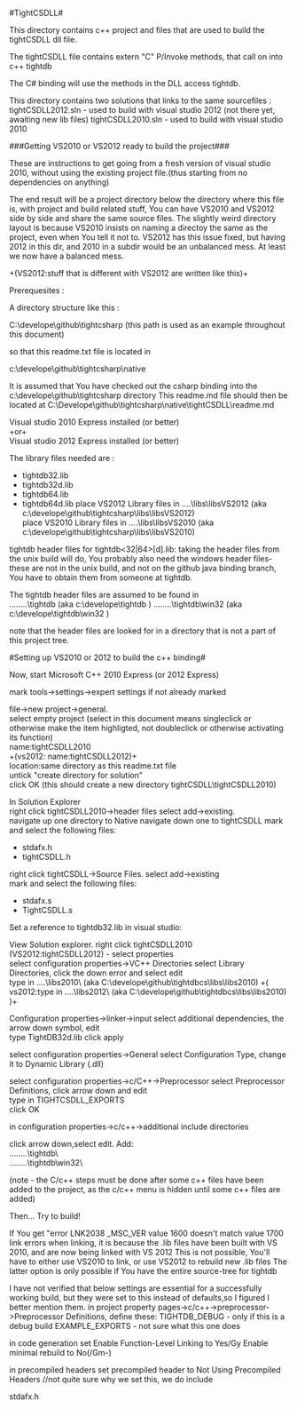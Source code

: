 #TightCSDLL#

This directory contains c++ project and files that are used to build the tightCSDLL dll file.

The tightCSDLL file contains extern "C" P/Invoke methods, that call on into c++ tightdb

The C# binding will use the methods in the DLL access tightdb.

This directory contains two solutions that links to the same sourcefiles :
tightCSDLL2012.sln - used to build with visual studio 2012 (not there yet, awaiting new lib files)
tightCSDLL2010.sln - used to build with visual studio 2010


###Getting VS2010 or VS2012 ready to build the project###

These are instructions to get going from a fresh version of visual studio 2010, without using the existing project file.(thus starting from no dependencies on anything)  

The end result will be a project directory below the directory where this file is, with project and build related stuff, You can have VS2010 and VS2012 side by side and share the same source files. The slightly weird directory layout is because VS2010 insists on naming a directoy the same as the project, even when You tell it not to. VS2012 has this issue fixed, but having 2012 in this dir, and 2010 in a subdir would be an unbalanced mess. At least we now have a balanced mess.

+(VS2012:stuff that is different with VS2012 are written like this)+  

Prerequesites :  

A directory structure like this :

C:\develope\github\tightcsharp  (this path is used as an example throughout this document)

so that this readme.txt file is located in

c:\develope\github\tightcsharp\native

It is assumed that You have checked out the csharp binding into the 
c:\develope\github\tightcsharp directory
This readme.md file should then be located at 
C:\Develope\github\tightcsharp\native\tightCSDLL\readme.md


Visual studio 2010 Express installed (or better)  
+or+  
Visual studio 2012 Express installed (or better)  

The library files needed are :
- tightdb32.lib
- tightdb32d.lib
- tightdb64.lib
- tightdb64d.lib
place VS2012 Library files in ..\..\libs\libsVS2012 (aka c:\develope\github\tightcsharp\libs\libsVS2012)  
place VS2010 Library files in ..\..\libs\libsVS2010 (aka c:\develope\github\tightcsharp\libs\libsVS2010)  

tightdb header files for tightdb<32|64>[d].lib:
taking the header files from the unix build will do, You probably also need the windows header files-these are not in the unix build,
and not on the github java binding branch, You have to obtain them from someone at tightdb.

The tightdb header files are assumed to be found in  
..\..\..\..\tightdb     (aka c:\develope\tightdb )
..\..\..\..\tightdb\win32  (aka c:\develope\tightdb\win32 )

note that the header files are looked for in a directory that is not a part of this project tree.  

#Setting up VS2010 or 2012 to build the c++ binding#

Now, start Microsoft C++ 2010 Express (or 2012 Express)

mark tools->settings->expert settings if not already marked


file->new project->general.  
select empty project (select in this document means singleclick or otherwise make the item highligted, not doubleclick or otherwise activating its function)  
name:tightCSDLL2010  
+(vs2012:  name:tightCSDLL2012)+  
location:same directory as this readme.txt file  
untick "create directory for solution"  
click OK  (this should create a new directory tightCSDLL\tightCSDLL2010)


In Solution Explorer   
right click tightCSDLL2010->header files
select add->existing.  
navigate up one directory to Native
navigate down one to tightCSDLL
mark and select the following files:  
- stdafx.h
- tightCSDLL.h

right click tightCSDLL->Source Files.
select add->existing  
mark and select the following files:  
- stdafx.s
- TightCSDLL.s



Set a reference to tightdb32.lib in visual studio:  

View Solution explorer. 
right click tightCSDLL2010 (VS2012:tightCSDLL2012) - select properties  
select configuration properties->VC++ Directories
select Library Directories, click the down error and select edit  
type in ..\..\libs2010\   (aka C:\develope\github\tightdbcs\libs\libs2010)
+( vs2012:type in ..\..\libs2012\ (aka C:\develope\github\tightdbcs\libs\libs2010) )+


Configuration properties->linker->input
select additional dependencies, the arrow down symbol, edit  
type TightDB32d.lib
click apply  


select configuration properties->General
select Configuration Type, change it to Dynamic Library (.dll)


select configuration properties->c/C++->Preprocessor
select Preprocessor Definitions, click arrow down and edit  
type in TIGHTCSDLL_EXPORTS  
click OK

in  configuration properties->c/c++->additional include directories

click arrow down,select edit. Add:  
..\..\..\..\tightdb\  
..\..\..\..\tightdb\win32\  

(note - the C/c++ steps must be done after some c++ files have been added to the project, as the c/c++ menu is hidden until some c++ files are added)


Then... Try to build!




If You get "error LNK2038 _MSC_VER value 1600 doesn't match value 1700 link errors when linking,
it is because the .lib files have been built with VS 2010, and are now being linked with VS 2012
This is not possible, You'll have to either use VS2010 to link, or use VS2012 to rebuild new .lib files
The latter option is only possible if You have the entire source-tree for tightdb

I have not verified that below settings are essential for a successfully working build,
but they were set to this instead of defaults,so I figured I better mention them.
in project property pages->c/c++->preprocessor->Preprocessor Definitions, define these:
TIGHTDB_DEBUG -  only if this is a debug build
EXAMPLE_EXPORTS - not sure what this one does

in code generation set
Enable Function-Level Linking to Yes/Gy
Enable minimal rebuild to No(/Gm-)

in precompiled headers
set precompiled header to Not  Using Precompiled Headers //not quite sure why we set this, we do include 

stdafx.h
